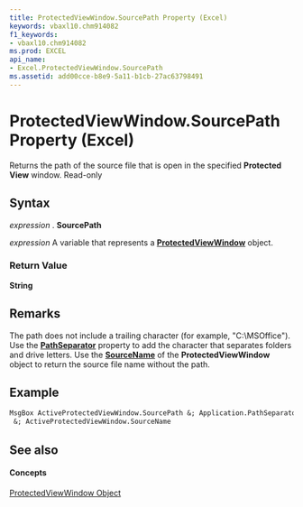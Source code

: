 ```yaml
---
title: ProtectedViewWindow.SourcePath Property (Excel)
keywords: vbaxl10.chm914082
f1_keywords:
- vbaxl10.chm914082
ms.prod: EXCEL
api_name:
- Excel.ProtectedViewWindow.SourcePath
ms.assetid: add00cce-b8e9-5a11-b1cb-27ac63798491
---
```



# ProtectedViewWindow.SourcePath Property (Excel)

Returns the path of the source file that is open in the specified  **Protected View** window. Read-only


## Syntax

 _expression_ . **SourcePath**

 _expression_ A variable that represents a **[ProtectedViewWindow](protectedviewwindow-object-excel.md)** object.


### Return Value

 **String**


## Remarks

The path does not include a trailing character (for example, "C:\MSOffice"). Use the  **[PathSeparator](application-pathseparator-property-excel.md)** property to add the character that separates folders and drive letters. Use the **[SourceName](protectedviewwindow-sourcename-property-excel.md)** of the **ProtectedViewWindow** object to return the source file name without the path.


## Example


```vb
MsgBox ActiveProtectedViewWindow.SourcePath &; Application.PathSeparator _ 
 &; ActiveProtectedViewWindow.SourceName 

```


## See also


#### Concepts


[ProtectedViewWindow Object](protectedviewwindow-object-excel.md)

